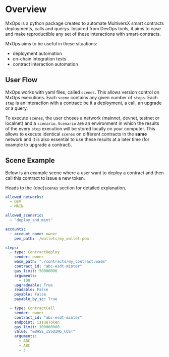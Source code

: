 # Overview

MxOps is a python package created to automate MultiversX smart contracts deployments, calls and querys.
Inspired from DevOps tools, it aims to ease and make reproductible any set of these interactions with smart-contracts.

MxOps aims to be useful in these situations:

- deployment automation
- on-chain integration tests
- contract interaction automation

## User Flow

MxOps works with yaml files, called `scenes`. This allows version control on MxOps executions.
Each `scene` contains any given number of `steps`. Each `step` is an interaction with a contract: be it a deployment, a call, an upgrade or a query.

To execute `scenes`, the user choses a network (mainnet, devnet, testnet or localnet) and a `scenario`.
`Scenario` are an environment in which the results of the every `step` execution will be stored locally on your computer. This allows to execute identical `scenes` on different contracts in the **same** network and it is also essential to use these results at a later time (for example to upgrade a contract).

## Scene Example

Below is an example scene where a user want to deploy a contract and then call this contract to issue a new token.

Heads to the {doc}`scenes` section for detailed explanation.

```yaml
allowed_networks:
  - DEV
  - MAIN

allowed_scenario:
  - "deploy_and_mint"

accounts:
  - account_name: owner
    pem_path: ./wallets/my_wallet.pem

steps:
  - type: ContractDeploy
    sender: owner
    wasm_path: "./contracts/my_contract.wasm"
    contract_id: "abc-esdt-minter"
    gas_limit: 50000000
    arguments:
      - 100
    upgradeable: True
    readable: False
    payable: False
    payable_by_sc: True

  - type: ContractCall
    sender: owner
    contract_id: "abc-esdt-minter"
    endpoint: issueToken
    gas_limit: 100000000
    value: "&BASE_ISSUING_COST"
    arguments:
      - ABC
      - ABC
      - 3
```
